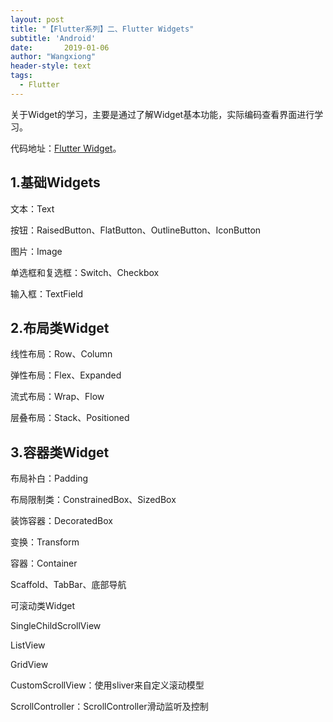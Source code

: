```yaml
---
layout: post
title: "【Flutter系列】二、Flutter Widgets"
subtitle: 'Android'
date:       2019-01-06
author: "Wangxiong"
header-style: text
tags:
  - Flutter
---
```


关于Widget的学习，主要是通过了解Widget基本功能，实际编码查看界面进行学习。

代码地址：[Flutter Widget](https://github.com/wang-xiong/flutter_android)。

## 1.基础Widgets

文本：Text

按钮：RaisedButton、FlatButton、OutlineButton、IconButton

图片：Image

单选框和复选框：Switch、Checkbox

输入框：TextField

## 2.布局类Widget

线性布局：Row、Column

弹性布局：Flex、Expanded

流式布局：Wrap、Flow

层叠布局：Stack、Positioned

## 3.容器类Widget

布局补白：Padding

布局限制类：ConstrainedBox、SizedBox

装饰容器：DecoratedBox

变换：Transform

容器：Container

Scaffold、TabBar、底部导航

可滚动类Widget

SingleChildScrollView

ListView

GridView

CustomScrollView：使用sliver来自定义滚动模型

ScrollController：ScrollController滑动监听及控制
